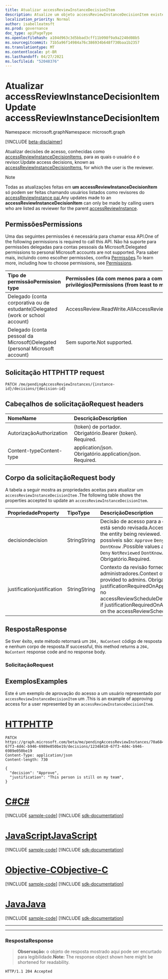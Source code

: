 ```yaml
---
title: Atualizar accessReviewInstanceDecisionItem
description: Atualize um objeto accessReviewInstanceDecisionItem existente de que chamar o usuário é o revisor.
localization_priority: Normal
author: isabelleatmsft
ms.prod: governance
doc_type: apiPageType
ms.openlocfilehash: a104d963c3d5bbad3cff11b998f9a9a2240d08b5
ms.sourcegitcommit: 71b5a96f14984a76c386934b648f730baa1b2357
ms.translationtype: MT
ms.contentlocale: pt-BR
ms.lasthandoff: 04/27/2021
ms.locfileid: "52048376"
---
```

# <a name="update-accessreviewinstancedecisionitem"></a><span data-ttu-id="b416d-103">Atualizar accessReviewInstanceDecisionItem</span><span class="sxs-lookup"><span data-stu-id="b416d-103">Update accessReviewInstanceDecisionItem</span></span>

<span data-ttu-id="b416d-104">Namespace: microsoft.graph</span><span class="sxs-lookup"><span data-stu-id="b416d-104">Namespace: microsoft.graph</span></span>

[!INCLUDE [beta-disclaimer](../../includes/beta-disclaimer.md)]

<span data-ttu-id="b416d-105">Atualizar decisões de acesso, conhecidas como [accessReviewInstanceDecisionItems](../resources/accessreviewinstancedecisionitem.md), para as quais o usuário é o revisor.</span><span class="sxs-lookup"><span data-stu-id="b416d-105">Update access decisions, known as [accessReviewInstanceDecisionItems](../resources/accessreviewinstancedecisionitem.md), for which the user is the reviewer.</span></span>

>[!NOTE]
><span data-ttu-id="b416d-106">Todas as atualizações feitas em **um accessReviewInstanceDecisionItem** só podem ser feitas chamando usuários listados como revisores do [accessReviewInstance pai.](../resources/accessreviewinstance.md)</span><span class="sxs-lookup"><span data-stu-id="b416d-106">Any updates made to an **accessReviewInstanceDecisionItem** can only be made by calling users who are listed as reviewer for the parent [accessReviewInstance](../resources/accessreviewinstance.md).</span></span>

## <a name="permissions"></a><span data-ttu-id="b416d-107">Permissões</span><span class="sxs-lookup"><span data-stu-id="b416d-107">Permissions</span></span>
<span data-ttu-id="b416d-108">Uma das seguintes permissões é necessária para chamar essa API.</span><span class="sxs-lookup"><span data-stu-id="b416d-108">One of the following permissions is required to call this API.</span></span> <span data-ttu-id="b416d-109">Não há suporte para permissões delegadas para contas pessoais da Microsoft.</span><span class="sxs-lookup"><span data-stu-id="b416d-109">Delegated permissions to personal Microsoft accounts are not supported.</span></span> <span data-ttu-id="b416d-110">Para saber mais, incluindo como escolher permissões, confira [Permissões](/graph/permissions-reference).</span><span class="sxs-lookup"><span data-stu-id="b416d-110">To learn more, including how to choose permissions, see [Permissions](/graph/permissions-reference).</span></span>

|<span data-ttu-id="b416d-111">Tipo de permissão</span><span class="sxs-lookup"><span data-stu-id="b416d-111">Permission type</span></span>                        | <span data-ttu-id="b416d-112">Permissões (da com menos para a com mais privilégios)</span><span class="sxs-lookup"><span data-stu-id="b416d-112">Permissions (from least to most privileged)</span></span>              |
|:--------------------------------------|:---------------------------------------------------------|
|<span data-ttu-id="b416d-113">Delegado (conta corporativa ou de estudante)</span><span class="sxs-lookup"><span data-stu-id="b416d-113">Delegated (work or school account)</span></span>     | <span data-ttu-id="b416d-114">AccessReview.ReadWrite.All</span><span class="sxs-lookup"><span data-stu-id="b416d-114">AccessReview.ReadWrite.All</span></span> |
|<span data-ttu-id="b416d-115">Delegado (conta pessoal da Microsoft)</span><span class="sxs-lookup"><span data-stu-id="b416d-115">Delegated (personal Microsoft account)</span></span>|<span data-ttu-id="b416d-116">Sem suporte.</span><span class="sxs-lookup"><span data-stu-id="b416d-116">Not supported.</span></span>|

## <a name="http-request"></a><span data-ttu-id="b416d-117">Solicitação HTTP</span><span class="sxs-lookup"><span data-stu-id="b416d-117">HTTP request</span></span>
<!-- { "blockType": "ignored" } -->
```http
PATCH /me/pendingAccessReviewInstances/{instance-id}/decisions/{decision-id}
```
## <a name="request-headers"></a><span data-ttu-id="b416d-118">Cabeçalhos de solicitação</span><span class="sxs-lookup"><span data-stu-id="b416d-118">Request headers</span></span>
| <span data-ttu-id="b416d-119">Nome</span><span class="sxs-lookup"><span data-stu-id="b416d-119">Name</span></span>         | <span data-ttu-id="b416d-120">Descrição</span><span class="sxs-lookup"><span data-stu-id="b416d-120">Description</span></span> |
|:-------------|:------------|
|<span data-ttu-id="b416d-121">Autorização</span><span class="sxs-lookup"><span data-stu-id="b416d-121">Authorization</span></span>|<span data-ttu-id="b416d-p102">{token} de portador. Obrigatório.</span><span class="sxs-lookup"><span data-stu-id="b416d-p102">Bearer {token}. Required.</span></span>|
| <span data-ttu-id="b416d-124">Content-type</span><span class="sxs-lookup"><span data-stu-id="b416d-124">Content-type</span></span> | <span data-ttu-id="b416d-p103">application/json. Obrigatório.</span><span class="sxs-lookup"><span data-stu-id="b416d-p103">application/json. Required.</span></span> |

## <a name="request-body"></a><span data-ttu-id="b416d-127">Corpo da solicitação</span><span class="sxs-lookup"><span data-stu-id="b416d-127">Request body</span></span>
<span data-ttu-id="b416d-128">A tabela a seguir mostra as propriedades aceitas para atualizar um `accessReviewInstanceDecisionItem` .</span><span class="sxs-lookup"><span data-stu-id="b416d-128">The following table shows the properties accepted to update an `accessReviewInstanceDecisionItem`.</span></span>

| <span data-ttu-id="b416d-129">Propriedade</span><span class="sxs-lookup"><span data-stu-id="b416d-129">Property</span></span>     | <span data-ttu-id="b416d-130">Tipo</span><span class="sxs-lookup"><span data-stu-id="b416d-130">Type</span></span>       | <span data-ttu-id="b416d-131">Descrição</span><span class="sxs-lookup"><span data-stu-id="b416d-131">Description</span></span> |
|:-------------|:------------|:------------|
| <span data-ttu-id="b416d-132">decision</span><span class="sxs-lookup"><span data-stu-id="b416d-132">decision</span></span>  | <span data-ttu-id="b416d-133">String</span><span class="sxs-lookup"><span data-stu-id="b416d-133">String</span></span> | <span data-ttu-id="b416d-134">Decisão de acesso para a entidade que está sendo revisada.</span><span class="sxs-lookup"><span data-stu-id="b416d-134">Access decision for the entity being reviewed.</span></span> <span data-ttu-id="b416d-135">Os valores possíveis são: `Approve` `Deny` `NotReviewed` `DontKnow` .</span><span class="sxs-lookup"><span data-stu-id="b416d-135">Possible values are: `Approve` `Deny` `NotReviewed` `DontKnow`.</span></span> <span data-ttu-id="b416d-136">Obrigatório.</span><span class="sxs-lookup"><span data-stu-id="b416d-136">Required.</span></span>  |
|  <span data-ttu-id="b416d-137">justification</span><span class="sxs-lookup"><span data-stu-id="b416d-137">justification</span></span> | <span data-ttu-id="b416d-138">String</span><span class="sxs-lookup"><span data-stu-id="b416d-138">String</span></span> | <span data-ttu-id="b416d-139">Contexto da revisão fornecida aos administradores.</span><span class="sxs-lookup"><span data-stu-id="b416d-139">Context of the review provided to admins.</span></span> <span data-ttu-id="b416d-140">Obrigatório se justificationRequiredOnApproval for True no accessReviewScheduleDefinition.</span><span class="sxs-lookup"><span data-stu-id="b416d-140">Required if justificationRequiredOnApproval is True on the accessReviewScheduleDefinition.</span></span>  |

## <a name="response"></a><span data-ttu-id="b416d-141">Resposta</span><span class="sxs-lookup"><span data-stu-id="b416d-141">Response</span></span>
<span data-ttu-id="b416d-142">Se tiver êxito, este método retornará um `204, NoContent` código de resposta e nenhum corpo de resposta.</span><span class="sxs-lookup"><span data-stu-id="b416d-142">If successful, this method returns a `204, NoContent` response code and no response body.</span></span>

### <a name="request"></a><span data-ttu-id="b416d-143">Solicitação</span><span class="sxs-lookup"><span data-stu-id="b416d-143">Request</span></span>
## <a name="examples"></a><span data-ttu-id="b416d-144">Exemplos</span><span class="sxs-lookup"><span data-stu-id="b416d-144">Examples</span></span>

<span data-ttu-id="b416d-145">Este é um exemplo de aprovação do acesso a um usuário representado por `accessReviewInstanceDecisionItem` um .</span><span class="sxs-lookup"><span data-stu-id="b416d-145">This is an example of approving access for a user represented by an `accessReviewInstanceDecisionItem`.</span></span>



# <a name="http"></a>[<span data-ttu-id="b416d-146">HTTP</span><span class="sxs-lookup"><span data-stu-id="b416d-146">HTTP</span></span>](#tab/http)
<!-- {
  "blockType": "request",
  "name": "update_accessReviewInstanceDecisionItem"
}-->
``` http
PATCH https://graph.microsoft.com/beta/me/pendingAccessReviewInstances/70a68410-67f3-4d4c-b946-6989e050be19/decisions/12348410-67f3-4d4c-b946-6989e050be19
Content-Type: application/json
Content-length: 730

{
  "decision": "Approve",
  "justification": "This person is still on my team",
}
```
# <a name="c"></a>[<span data-ttu-id="b416d-147">C#</span><span class="sxs-lookup"><span data-stu-id="b416d-147">C#</span></span>](#tab/csharp)
[!INCLUDE [sample-code](../includes/snippets/csharp/update-accessreviewinstancedecisionitem-csharp-snippets.md)]
[!INCLUDE [sdk-documentation](../includes/snippets/snippets-sdk-documentation-link.md)]

# <a name="javascript"></a>[<span data-ttu-id="b416d-148">JavaScript</span><span class="sxs-lookup"><span data-stu-id="b416d-148">JavaScript</span></span>](#tab/javascript)
[!INCLUDE [sample-code](../includes/snippets/javascript/update-accessreviewinstancedecisionitem-javascript-snippets.md)]
[!INCLUDE [sdk-documentation](../includes/snippets/snippets-sdk-documentation-link.md)]

# <a name="objective-c"></a>[<span data-ttu-id="b416d-149">Objective-C</span><span class="sxs-lookup"><span data-stu-id="b416d-149">Objective-C</span></span>](#tab/objc)
[!INCLUDE [sample-code](../includes/snippets/objc/update-accessreviewinstancedecisionitem-objc-snippets.md)]
[!INCLUDE [sdk-documentation](../includes/snippets/snippets-sdk-documentation-link.md)]

# <a name="java"></a>[<span data-ttu-id="b416d-150">Java</span><span class="sxs-lookup"><span data-stu-id="b416d-150">Java</span></span>](#tab/java)
[!INCLUDE [sample-code](../includes/snippets/java/update-accessreviewinstancedecisionitem-java-snippets.md)]
[!INCLUDE [sdk-documentation](../includes/snippets/snippets-sdk-documentation-link.md)]

---


---


### <a name="response"></a><span data-ttu-id="b416d-151">Resposta</span><span class="sxs-lookup"><span data-stu-id="b416d-151">Response</span></span>
><span data-ttu-id="b416d-152">**Observação:** o objeto de resposta mostrado aqui pode ser encurtado para legibilidade.</span><span class="sxs-lookup"><span data-stu-id="b416d-152">**Note:** The response object shown here might be shortened for readability.</span></span>
<!-- {
  "blockType": "response",
  "truncated": true,
  "@odata.type": "microsoft.graph.accessReviewInstanceDecisionItem"
} -->
```http
HTTP/1.1 204 Accepted
```

<!--
{
  "type": "#page.annotation",
  "description": "Update accessReviewInstanceDecisionItem",
  "keywords": "",
  "section": "documentation",
  "tocPath": "",
  "suppressions": [
  ]
}
-->

